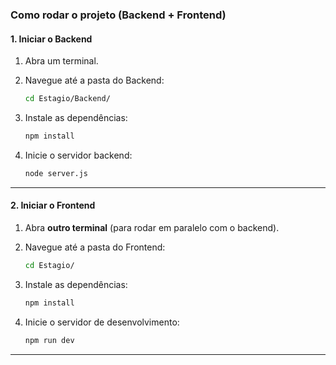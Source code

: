 ### Como rodar o projeto (Backend + Frontend)

#### 1. Iniciar o **Backend**

1. Abra um terminal.
2. Navegue até a pasta do Backend:

   ```bash
   cd Estagio/Backend/
   ```
3. Instale as dependências:

   ```bash
   npm install
   ```
4. Inicie o servidor backend:

   ```bash
   node server.js
   ```

---

#### 2. Iniciar o **Frontend**

1. Abra **outro terminal** (para rodar em paralelo com o backend).
2. Navegue até a pasta do Frontend:

   ```bash
   cd Estagio/
   ```
3. Instale as dependências:

   ```bash
   npm install
   ```
4. Inicie o servidor de desenvolvimento:

   ```bash
   npm run dev
   ```

---
